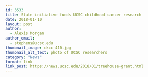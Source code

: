 ```yaml
---
id: 3533
title: State initiative funds UCSC childhood cancer research
date: 2018-01-10
layout: post
author:
  - Alexis Morgan
author_email:
  - stephens@ucsc.edu
thumbnail_image: ckcc-410.jpg
thumbnail_alt_text: photo of UCSC researchers
category: "News"
format: link
link_post: https://news.ucsc.edu/2018/01/treehouse-grant.html
---
```


